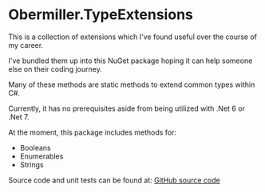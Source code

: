 ﻿<h1>Obermiller.TypeExtensions</h1>

<p>This is a collection of extensions which I've found useful over the course of my career.</p>

<p>I've bundled them up into this NuGet package hoping it can help someone else on their coding journey.</p>

<p>Many of these methods are static methods to extend common types within C#.<p>

<p>Currently, it has no prerequisites aside from being utilized with .Net 6 or .Net 7.</p>

<p>At the moment, this package includes methods for:</p>

<ul>
    <li>Booleans</li>
    <li>Enumerables</li>
    <li>Strings</li>
</ul>

<p>Source code and unit tests can be found at: <a href="https://github.com/Obermiller/TypeExtensions">GitHub source code</a></p>